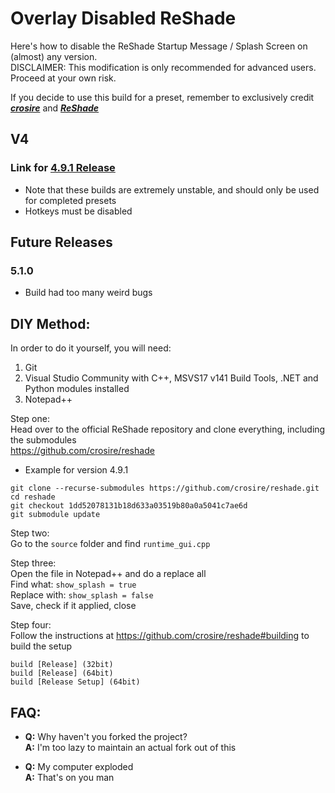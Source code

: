# Overlay Disabled ReShade
Here's how to disable the ReShade Startup Message / Splash Screen on (almost) any version.  
DISCLAIMER: This modification is only recommended for advanced users. Proceed at your own risk.  
   
If you decide to use this build for a preset, remember to exclusively credit [***crosire***](https://github.com/crosire) and [***ReShade***](https://reshade.me)

## V4
### Link for [4.9.1 Release](https://github.com/FaridZelli/OverlayDisabledReShade/raw/main/ReShade_Setup_OverlayDisabled_491.exe)
- Note that these builds are extremely unstable, and should only be used for completed presets
- Hotkeys must be disabled

## Future Releases
### 5.1.0
- Build had too many weird bugs


## DIY Method:  
In order to do it yourself, you will need:
1) Git
2) Visual Studio Community with C++, MSVS17 v141 Build Tools, .NET and Python modules installed
3) Notepad++

Step one:  
Head over to the official ReShade repository and clone everything, including the submodules  
https://github.com/crosire/reshade  

- Example for version 4.9.1  
```
git clone --recurse-submodules https://github.com/crosire/reshade.git
cd reshade
git checkout 1dd52078131b18d633a03519b80a0a5041c7ae6d
git submodule update
```  

Step two:  
Go to the ```source``` folder and find ```runtime_gui.cpp```  

Step three:  
Open the file in Notepad++ and do a replace all  
Find what: ```show_splash = true```  
Replace with: ```show_splash = false```  
Save, check if it applied, close  

Step four:  
Follow the instructions at https://github.com/crosire/reshade#building to build the setup  
```
build [Release] (32bit)
build [Release] (64bit)
build [Release Setup] (64bit)
```

## FAQ:
- **Q:** Why haven't you forked the project?   
**A:** I'm too lazy to maintain an actual fork out of this   
  
- **Q:** My computer exploded   
**A:** That's on you man
